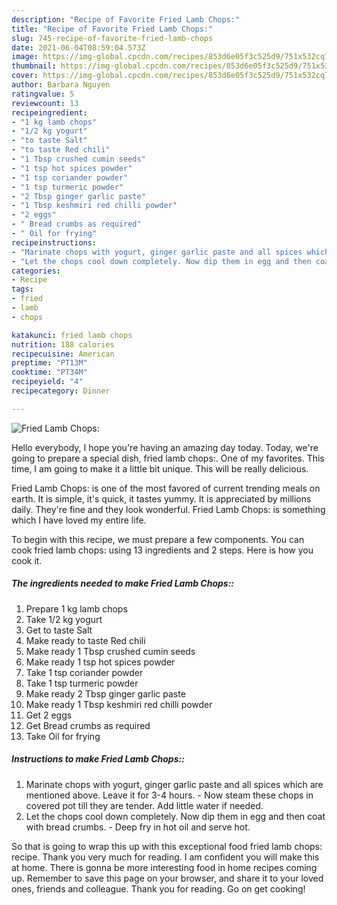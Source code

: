 ```yaml
---
description: "Recipe of Favorite Fried Lamb Chops:"
title: "Recipe of Favorite Fried Lamb Chops:"
slug: 745-recipe-of-favorite-fried-lamb-chops
date: 2021-06-04T08:59:04.573Z
image: https://img-global.cpcdn.com/recipes/853d6e05f3c525d9/751x532cq70/fried-lamb-chops-recipe-main-photo.jpg
thumbnail: https://img-global.cpcdn.com/recipes/853d6e05f3c525d9/751x532cq70/fried-lamb-chops-recipe-main-photo.jpg
cover: https://img-global.cpcdn.com/recipes/853d6e05f3c525d9/751x532cq70/fried-lamb-chops-recipe-main-photo.jpg
author: Barbara Nguyen
ratingvalue: 5
reviewcount: 13
recipeingredient:
- "1 kg lamb chops"
- "1/2 kg yogurt"
- "to taste Salt"
- "to taste Red chili"
- "1 Tbsp crushed cumin seeds"
- "1 tsp hot spices powder"
- "1 tsp coriander powder"
- "1 tsp turmeric powder"
- "2 Tbsp ginger garlic paste"
- "1 Tbsp keshmiri red chilli powder"
- "2 eggs"
- " Bread crumbs as required"
- " Oil for frying"
recipeinstructions:
- "Marinate chops with yogurt, ginger garlic paste and all spices which are mentioned above. Leave it for 3-4 hours. Now steam these chops in covered pot till they are tender. Add little water if needed."
- "Let the chops cool down completely. Now dip them in egg and then coat with bread crumbs. Deep fry in hot oil and serve hot."
categories:
- Recipe
tags:
- fried
- lamb
- chops

katakunci: fried lamb chops 
nutrition: 188 calories
recipecuisine: American
preptime: "PT13M"
cooktime: "PT34M"
recipeyield: "4"
recipecategory: Dinner

---
```



![Fried Lamb Chops:](https://img-global.cpcdn.com/recipes/853d6e05f3c525d9/751x532cq70/fried-lamb-chops-recipe-main-photo.jpg)

Hello everybody, I hope you're having an amazing day today. Today, we're going to prepare a special dish, fried lamb chops:. One of my favorites. This time, I am going to make it a little bit unique. This will be really delicious.



Fried Lamb Chops: is one of the most favored of current trending meals on earth. It is simple, it's quick, it tastes yummy. It is appreciated by millions daily. They're fine and they look wonderful. Fried Lamb Chops: is something which I have loved my entire life.


To begin with this recipe, we must prepare a few components. You can cook fried lamb chops: using 13 ingredients and 2 steps. Here is how you cook it.

<!--inarticleads1-->

##### The ingredients needed to make Fried Lamb Chops::

1. Prepare 1 kg lamb chops
1. Take 1/2 kg yogurt
1. Get to taste Salt
1. Make ready to taste Red chili
1. Make ready 1 Tbsp crushed cumin seeds
1. Make ready 1 tsp hot spices powder
1. Take 1 tsp coriander powder
1. Take 1 tsp turmeric powder
1. Make ready 2 Tbsp ginger garlic paste
1. Make ready 1 Tbsp keshmiri red chilli powder
1. Get 2 eggs
1. Get  Bread crumbs as required
1. Take  Oil for frying




<!--inarticleads2-->

##### Instructions to make Fried Lamb Chops::

1. Marinate chops with yogurt, ginger garlic paste and all spices which are mentioned above. Leave it for 3-4 hours. - Now steam these chops in covered pot till they are tender. Add little water if needed.
1. Let the chops cool down completely. Now dip them in egg and then coat with bread crumbs. - Deep fry in hot oil and serve hot.




So that is going to wrap this up with this exceptional food fried lamb chops: recipe. Thank you very much for reading. I am confident you will make this at home. There is gonna be more interesting food in home recipes coming up. Remember to save this page on your browser, and share it to your loved ones, friends and colleague. Thank you for reading. Go on get cooking!
